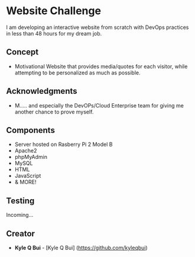 # Website Challenge

I am developing an interactive website from scratch with DevOps practices in less than 48 hours for my dream job.

## Concept

* Motivational Website that provides media/quotes for each visitor, while attempting to be personalized as much as possible.

## Acknowledgments

* M..... and especially the DevOPs/Cloud Enterprise team for giving me another chance to prove myself.

## Components

* Server hosted on Rasberry Pi 2 Model B
* Apache2
* phpMyAdmin
* MySQL
* HTML
* JavaScript
* & MORE!

## Testing

Incoming...

## Creator

* **Kyle Q Bui** - [Kyle Q Bui] (https://github.com/kyleqbui)
